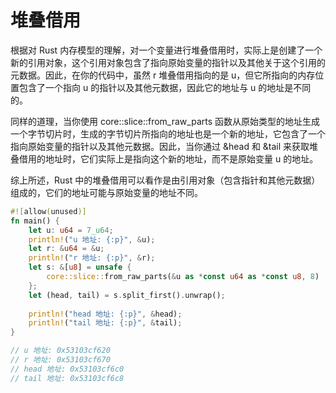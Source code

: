 # 堆叠借用

根据对 Rust 内存模型的理解，对一个变量进行堆叠借用时，实际上是创建了一个新的引用对象，这个引用对象包含了指向原始变量的指针以及其他关于这个引用的元数据。因此，在你的代码中，虽然 r 堆叠借用指向的是 u，但它所指向的内存位置包含了一个指向 u 的指针以及其他元数据，因此它的地址与 u 的地址是不同的。

同样的道理，当你使用 core::slice::from_raw_parts 函数从原始类型的地址生成一个字节切片时，生成的字节切片所指向的地址也是一个新的地址，它包含了一个指向原始变量的指针以及其他元数据。因此，当你通过 &head 和 &tail 来获取堆叠借用的地址时，它们实际上是指向这个新的地址，而不是原始变量 u 的地址。

综上所述，Rust 中的堆叠借用可以看作是由引用对象（包含指针和其他元数据）组成的，它们的地址可能与原始变量的地址不同。



```rust
#![allow(unused)]
fn main() {
    let u: u64 = 7_u64;
    println!("u 地址: {:p}", &u);
    let r: &u64 = &u;
    println!("r 地址: {:p}", &r);
    let s: &[u8] = unsafe {
        core::slice::from_raw_parts(&u as *const u64 as *const u8, 8)
    };
    let (head, tail) = s.split_first().unwrap();
    
    println!("head 地址: {:p}", &head);
    println!("tail 地址: {:p}", &tail);
}

// u 地址: 0x53103cf620
// r 地址: 0x53103cf670
// head 地址: 0x53103cf6c0
// tail 地址: 0x53103cf6c8
```